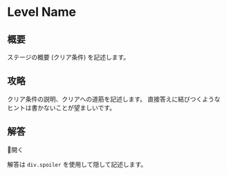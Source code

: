 # Level Name

## 概要

ステージの概要 (クリア条件) を記述します。

## 攻略

クリア条件の説明、クリアへの道筋を記述します。
直接答えに結びつくようなヒントは書かないことが望ましいです。

## 解答

<div class="spoiler-controller">&#xE5CF;開く</div>
<div class="spoiler">

解答は `div.spoiler` を使用して隠して記述します。

</div>